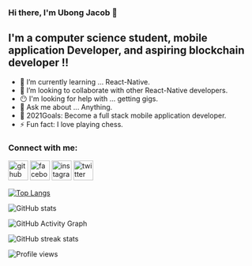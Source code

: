 ### Hi there, I'm Ubong Jacob 👋 

## I'm a computer science student, mobile application Developer, and aspiring blockchain developer !!

- 🌱 I’m currently learning ... React-Native.
- 👯 I’m looking to collaborate with other React-Native developers.
- 😶 I'm looking for help with ... getting gigs.
- 💬 Ask me about ... Anything.
- 🥅 2021Goals: Become a full stack mobile application developer.
- ⚡ Fun fact: I love playing chess.

### Connect with me:

[<img src='https://cdn.jsdelivr.net/npm/simple-icons@3.0.1/icons/github.svg' alt='github' height='40'>](https://github.com/UbongJacob)  [<img src='https://cdn.jsdelivr.net/npm/simple-icons@3.0.1/icons/facebook.svg' alt='facebook' height='40'>](https://www.facebook.com/UbonggJacob)  [<img src='https://cdn.jsdelivr.net/npm/simple-icons@3.0.1/icons/instagram.svg' alt='instagram' height='40'>](https://www.instagram.com/jacobubong/)  [<img src='https://cdn.jsdelivr.net/npm/simple-icons@3.0.1/icons/twitter.svg' alt='twitter' height='40'>](https://twitter.com/UbonggJacob)  


[![Top Langs](https://github-readme-stats.vercel.app/api/top-langs/?username=UbongJacob)](https://github.com/anuraghazra/github-readme-stats)

![GitHub stats](https://github-readme-stats.vercel.app/api?username=UbongJacob&show_icons=true&count_private=true)  

![GitHub Activity Graph](https://activity-graph.herokuapp.com/graph?username=UbongJacob)  

![GitHub streak stats](https://github-readme-streak-stats.herokuapp.com/?user=UbongJacob)  

![Profile views](https://gpvc.arturio.dev/UbongJacob)  

